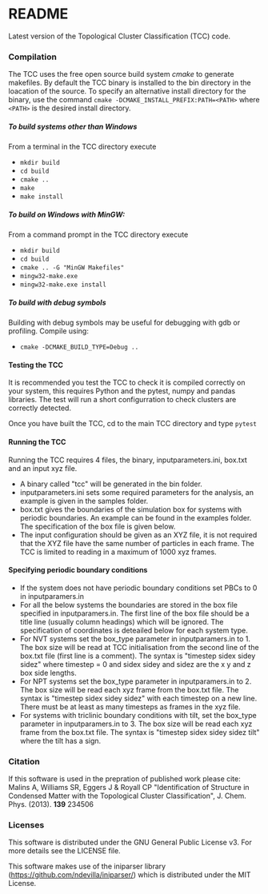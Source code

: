 # README #

Latest version of the Topological Cluster Classification (TCC) code.

### Compilation ###
The TCC uses the free open source build system _cmake_ to generate makefiles. By default the TCC binary is installed to the bin directory in the loacation of the source. To specify an alternative install directory for the binary, use the command `cmake -DCMAKE_INSTALL_PREFIX:PATH=<PATH>` where `<PATH>` is the desired install directory.

##### To build systems other than Windows

From a terminal in the TCC directory execute
* `mkdir build`
* `cd build`
* `cmake ..`
* `make`
* `make install`

##### To build on Windows with MinGW:

From a command prompt in the TCC directory execute
* `mkdir build`
* `cd build`
* `cmake .. -G "MinGW Makefiles"`
* `mingw32-make.exe`
* `mingw32-make.exe install`

##### To build with debug symbols

Building with debug symbols may be useful for debugging with gdb or profiling. Compile using:
* `cmake -DCMAKE_BUILD_TYPE=Debug ..`

#### Testing the TCC

It is recommended you test the TCC to check it is compiled correctly on your system, this requires Python and the pytest, numpy and pandas libraries. The test will run a short configurration to check clusters are correctly detected.

Once you have built the TCC, cd to the main TCC directory and type
`pytest`

#### Running the TCC

Running the TCC requires 4 files, the binary, inputparameters.ini, box.txt and an input xyz file.
* A binary called "tcc" will be generated in the bin folder.
* inputparameters.ini sets some required parameters for the analysis, an example is given in the samples folder.
* box.txt gives the boundaries of the simulation box for systems with periodic boundaries. An example can be found in the examples folder. The specification of the box file is given below.
* The input configuration should be given as an XYZ file, it is not required that the XYZ file have the same number of particles in each frame. The TCC is limited to reading in a maximum of 1000 xyz frames.

#### Specifying periodic boundary conditions

* If the system does not have periodic boundary conditions set PBCs to 0 in inputparamers.in
* For all the below systems the boundaries are stored in the box file specified in inputparamers.in. The first line of the box file should be a title line (usually column headings) which will be ignored. The specification of coordinates is deteailed below for each system type.
* For NVT systems set the box_type parameter in inputparamers.in to 1. The box size will be read at TCC initialisation from the second line of the box.txt file (first line is a comment). The syntax is "timestep sidex sidey sidez" where timestep = 0 and sidex sidey and sidez are the x y and z box side lengths.
* For NPT systems set the box_type parameter in inputparamers.in to 2. The box size will be read each xyz frame from the box.txt file. The syntax is "timestep sidex sidey sidez" with each timestep on a new line. There must be at least as many timesteps as frames in the xyz file.
* For systems with triclinic boundary conditions with tilt, set the box_type parameter in inputparamers.in to 3. The box size will be read each xyz frame from the box.txt file. The syntax is "timestep sidex sidey sidez tilt" where the tilt has a sign.

### Citation

If this software is used in the prepration of published work please cite: \
Malins A, Williams SR, Eggers J & Royall CP "Identification of Structure in Condensed Matter with the Topological Cluster Classification", J. Chem. Phys. (2013). **139** 234506

### Licenses

This software is distributed under the GNU General Public License v3. For more details see the LICENSE file.

This software makes use of the iniparser library (https://github.com/ndevilla/iniparser/) which is distributed under the MIT License.
